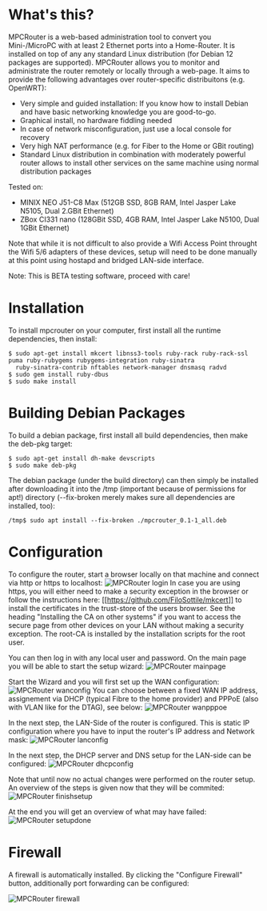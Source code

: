 # What's this?
MPCRouter is a web-based administration tool to convert you Mini-/MicroPC
with at least 2 Ethernet ports into a Home-Router. It is installed on top of
any any standard Linux distribution (for Debian 12 packages are supported).
MPCRouter allows you to monitor and administrate the router remotely or
locally through a web-page. It aims to provide the following advantages over
router-specific distribuitons (e.g. OpenWRT):
- Very simple and guided installation: If you know how to install Debian
  and have basic networking knowledge you are good-to-go.
- Graphical install, no hardware fiddling needed
- In case of network misconfiguration, just use a local console for recovery
- Very high NAT performance (e.g. for Fiber to the Home or GBit routing)
- Standard Linux distribution in combination with moderately powerful router
  allows to install other services on the same machine using normal
  distribution packages

Tested on:
- MINIX NEO J51-C8 Max (512GB SSD, 8GB RAM, Intel Jasper Lake N5105, Dual
2.GBit Ethernet)
- ZBox CI331 nano (128GBit SSD, 4GB RAM, Intel Jasper Lake N5100, Dual
1GBit Ethernet)

Note that while it is not difficult to also provide a Wifi Access Point
throught the Wifi 5/6 adapters of these devices, setup will need to be done
manually at this point using hostapd and bridged LAN-side interface.

Note: This is BETA testing software, proceed with care!

# Installation
To install mpcrouter on your computer, first install all the runtime dependencies, then install:
```
$ sudo apt-get install mkcert libnss3-tools ruby-rack ruby-rack-ssl puma ruby-rubygems rubygems-integration ruby-sinatra
  ruby-sinatra-contrib nftables network-manager dnsmasq radvd
$ sudo gem install ruby-dbus
$ sudo make install
```

# Building Debian Packages
To build a debian package, first install all build dependencies, then make the deb-pkg target:
```
$ sudo apt-get install dh-make devscripts
$ sudo make deb-pkg
```

The debian package (under the build directory) can then simply be installed after
downloading it into the /tmp (important because of permissions for apt!)
directory (--fix-broken merely makes sure all dependencies are installed, too):
```
/tmp$ sudo apt install --fix-broken ./mpcrouter_0.1-1_all.deb
```

# Configuration
To configure the router, start a browser locally on that machine and connect via http or https to localhost:
![MPCRouter login](resources/login.png)
In case you are using https, you will either need to make a security exception in the browser
or follow the instructions here: [[https://github.com/FiloSottile/mkcert]] to install the certificates
in the trust-store of the users browser. See the heading "Installing the CA on other systems" if you want
to access the secure page from other devices on your LAN without making a security exception. The
root-CA is installed by the installation scripts for the root user.

You can then log in with any local user and password. On the main page you will be able to start the setup
wizard:
![MPCRouter mainpage](resources/mainpage.png)

Start the Wizard and you will first set up the WAN configuration:
![MPCRouter wanconfig](resources/WANConfig.png)
You can choose between a fixed WAN IP address, assignement via DHCP (typical Fibre to the home provider)
and PPPoE (also with VLAN like for the DTAG), see below:
![MPCRouter wanpppoe](resources/WAN_PPPoE.png)

In the next step, the LAN-Side of the router is configured. This is static IP configuration where you have
to input the router's IP address and Network mask:
![MPCRouter lanconfig](resources/LANConfig.png)

In the next step, the DHCP server and DNS setup for the LAN-side can be configured:
![MPCRouter dhcpconfig](resources/DHCPConfig.png)

Note that until now no actual changes were performed on the router setup. An overview of the steps is given
now that they will be commited:
![MPCRouter finishsetup](resources/FinishSetup.png)

At the end you will get an overview of what may have failed:
![MPCRouter setupdone](resources/SetupDone.png)

# Firewall
A firewall is automatically installed. By clicking the "Configure Firewall" button, additionally port forwarding
can be configured:

![MPCRouter firewall](resources/Firewall.png)
